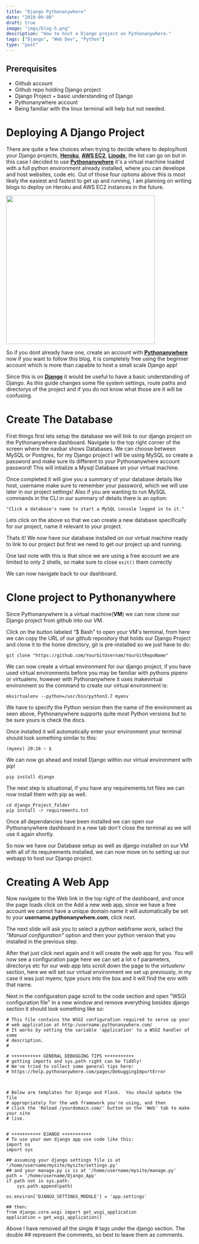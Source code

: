 ```yaml
---
title: "Django Pythonanywhere"
date: "2019-09-08"
draft: true
image: "imgs/blog-5.png"
description: "How to host a Django project on Pythonanywhere."
tags: ["Django", "Web Dev", "Python"]
type: "post"
---
```

## Prerequisites

- Github account 
- Github repo holding Django project
- Django Project + basic understanding of Django
- Pythonanywhere account
- Being familiar with the linux terminal will help but not needed.

# Deploying A Django Project

There are quite a few choices when trying to decide where to deploy/host your Django projects, <a href="https://www.heroku.com" target="_blank">**Heroku**</a>, <a href="https://aws.amazon.com/ec2/" target="_blank">**AWS EC2**</a>, <a href="https://www.linode.com/" target="_blank">**Linode**</a>, the list can go on but in this case I decided to use <a href="https://www.pythonanywhere.com/" target="_blank">**Pythonanywhere**</a> it's a virtual machine loaded with a full python environment already installed, where you can develope and host websites, code etc. Out of those four options above this is most likely the easiest and fastest to get up and running, I am planning on writing blogs to deploy on Heroku and AWS EC2 instances in the future.

<img src="/imgs/pythonanywhere-white.png" width="400" >

So if you dont already have one, create an account with <a href="https://www.pythonanywhere.com/pricing/" target="_blank">**Pythonanywhere**</a> now if you want to follow this blog, it is completely free using the beginner account which is more than capable to host a small scale Django app!

Since this is on <a href="https://www.djangoproject.com" target="_blank">**Django**</a> it would be useful to have a basic understanding of Django. As this guide changes some file system settings, route paths and directorys of the project  and if you do not know what those are it will be confusing.

# Create The Database

First things first lets setup the database we will link to our django project on the Pythonanywhere dashboard. Navigate to the top right corner of the screen where the navbar shows Databases. We can choose between MySQL or Postgres, for my Django project I will be using MySQL so create a password and make sure its different to your Pythonanywhere account password! This will intialize a Mysql Database on your virtual machine.

Once completed it will give you a summary of your database details like host, username make sure to remember your password, which we will use later in our project settings! Also if you are wanting to run MySQL commands in the CLI in our summary of details there is an option:

    "Click a database's name to start a MySQL console logged in to it."

Lets click on the above so that we can create a new database specifically for our project, name it relevant to your project.

Thats it! We now have our database installed on our virtual machine ready to link to our project but first we need to get our project up and running.

One last note with this is that since we are using a free account we are limited to only 2 shells, so make sure to close `exit()` them correctly

We can now navigate back to our dashboard.

# Clone project to Pythonanywhere

Since Pythonanywhere is a virtual machine(**VM**) we can now clone our Django project from github into our VM.

Click on the button labeled "$ Bash" to open your VM's terminal, from here we can copy the URL of our github repository that holds our Django Project and clone it to the home directory, git is pre-installed so we just have to do:

    git clone "https://github.com/YourGitUsernam/YourGitRepoName"

We can now create a virtual environment for our django project, if you have used virtual environments before you may be familiar with pythons pipenv or virtualenv, however with Pythonanywhere it uses makevirtual environment so the command to create our virtual environment is:

    mkvirtualenv --python=/usr/bin/python3.7 myenv

We have to specify the Python version then the name of the environment as seen above, Pythonanywhere supports quite most Python versions but to be sure yours is check the docs.

Once installed it will automatically enter your environment your terminal should look something similar to this:

    (myenv) 20:26 ~ $ 

We can now go ahead and install Django within our virtual environment with pip!

    pip install django

The next step is situational, if you have any requirements.txt files we can now install them with pip as well.

    cd django_Project_folder
    pip install -r requirements.txt

Once all dependancies have been installed we can open our Pythonanywhere dashboard in a new tab don't close the terminal as we will use it again shortly.

So now we have our Database setup as well as django installed on our VM with all of its requirements installed, we can now move on to setting up our webapp to host our Django project.

# Creating A Web App

Now navigate to the Web link in the top right of the dashboard, and once the page loads click on the Add a new web app, since we have a free account we cannot have a unique domain name it will automatically be set to your **username.pythonanywhere.com**, click next.

The next slide will ask you to select a python webframe work, select the *"Manual configuration"* option and then your python version that you installed in the previous step.

After that just click next again and it will create the web app for you. You will now see a configuration page here we can set a lot o f parameters, directorys etc for our web app lets scroll down the page to the *virtualenv* section, here we will set our virtual environment we set up previously, in my case it was just myenv, type yours into the box and it will find the env with that name.

Next in the configuration page scroll to the code section and open  "WSGI configuration file" in a new window and remove everything besides django section it should look something like so: 

    # This file contains the WSGI configuration required to serve up your
    # web application at http:/username.pythonanywhere.com/
    # It works by setting the variable 'application' to a WSGI handler of some
    # description.
    #

    # +++++++++++ GENERAL DEBUGGING TIPS +++++++++++
    # getting imports and sys.path right can be fiddly!
    # We've tried to collect some general tips here:
    # https://help.pythonanywhere.com/pages/DebuggingImportError



    # Below are templates for Django and Flask.  You should update the file
    # appropriately for the web framework you're using, and then
    # click the 'Reload /yourdomain.com/' button on the 'Web' tab to make your site
    # live.


    # +++++++++++ DJANGO +++++++++++
    # To use your own django app use code like this:
    import os
    import sys

    ## assuming your django settings file is at '/home/username/mysite/mysite/settings.py'
    ## and your manage.py is is at '/home/username/mysite/manage.py'
    path = '/home/username/Django_App'
    if path not in sys.path:
        sys.path.append(path)

    os.environ['DJANGO_SETTINGS_MODULE'] = 'app.settings'

    ## then:
    from django.core.wsgi import get_wsgi_application
    application = get_wsgi_application()


Above I have removed all the single # tags under the django section. The double ## represent the comments, so best to leave them as comments.


